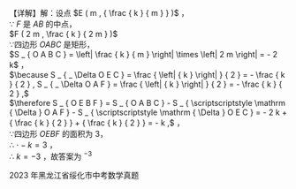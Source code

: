 【详解】解：设点 $E ( m , { \frac { k } { m } } )$ ，  
∵ $F$ 是 $A B$ 的中点，  
$F ( 2 m , \frac { k } { 2 m } )$   
∵四边形 $O A B C$ 是矩形，  
$S _ { O A B C } = \left| \frac { k } { m } \right| \times \left| 2 m \right| = - 2 k$ ，  
$\because S _ { _ \Delta O E C } = \frac { \left| { k } \right| } { 2 } = - \frac { k } { 2 } , S _ { _ \Delta O A F } = \frac { \left| { k } \right| } { 2 } = - \frac { k } { 2 } ,$   
$\therefore S _ { O E B F } = S _ { O A B C } - S _ { \scriptscriptstyle \mathrm { \Delta } O A F } - S _ { \scriptscriptstyle \mathrm { \Delta } O E C } = - 2 k + { \frac { k } { 2 } } + { \frac { k } { 2 } } = - k ,$ ，  
∵四边形 $O E B F$ 的面积为 3，  
∴ $\cdot - k = 3$ ，  
∴ $k = - 3$ ，故答案为 $^ { - 3 }$

2023 年黑龙江省绥化市中考数学真题
